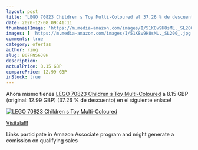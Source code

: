 ```yaml
---
layout: post
title: 'LEGO 70823 Children s Toy Multi-Coloured al 37.26 % de descuento'
date: 2020-12-08 09:41:11
thumbnailImage: 'https://m.media-amazon.com/images/I/51K8v9H8sML._SL200_.jpg'
images: [ 'https://m.media-amazon.com/images/I/51K8v9H8sML._SL200_.jpg' ]
comments: true
category: ofertas
author: ring
slug: B07FNS6J8H
description:
actualPrice: 8.15 GBP
comparePrice: 12.99 GBP
inStock: true
---
```


Ahora mismo tienes [LEGO 70823 Children s Toy Multi-Coloured](https://www.amazon.co.uk/dp/B07FNS6J8H/?tag=tolees0a-21) a 8.15 GBP (original: 12.99 GBP) (37.26 %  de descuento) en el siguiente enlace!

[![LEGO 70823 Children s Toy Multi-Coloured](https://m.media-amazon.com/images/I/51K8v9H8sML._SL200_.jpg)](https://www.amazon.co.uk/dp/B07FNS6J8H/?tag=tolees0a-21)

[Visítala!!!](https://www.amazon.co.uk/dp/B07FNS6J8H/?tag=tolees0a-21)

Links participate in Amazon Associate program and might generate a comission on qualifying sales
